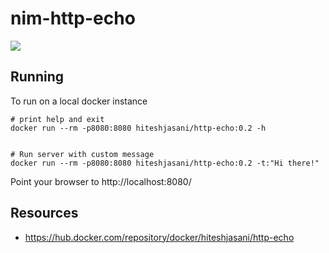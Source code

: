 # nim-http-echo

![](https://github.com/hiteshjasani/nim-http-echo/workflows/Build%20DockerHub%20Image/badge.svg)

## Running

To run on a local docker instance

``` shell
# print help and exit
docker run --rm -p8080:8080 hiteshjasani/http-echo:0.2 -h


# Run server with custom message
docker run --rm -p8080:8080 hiteshjasani/http-echo:0.2 -t:"Hi there!"
```

Point your browser to http://localhost:8080/

## Resources

* https://hub.docker.com/repository/docker/hiteshjasani/http-echo
